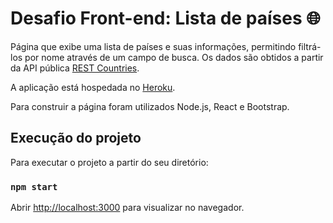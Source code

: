 # Desafio Front-end: Lista de países :globe_with_meridians:

Página que exibe uma lista de países e suas informações, permitindo filtrá-los por nome através de um campo de busca. 
Os dados são obtidos a partir da API pública [REST Countries](https://restcountries.eu).

A aplicação está hospedada no [Heroku](https://country-list-challenge.herokuapp.com/).

Para construir a página foram utilizados Node.js, React e Bootstrap.

## Execução do projeto

Para executar o projeto a partir do seu diretório:

### `npm start`

Abrir [http://localhost:3000](http://localhost:3000) para visualizar no navegador.
